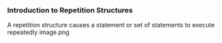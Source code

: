 ### Introduction to Repetition Structures
 A repetition structure causes a statement or set of statements to execute
repeatedly
image.png